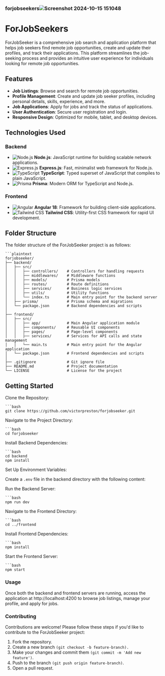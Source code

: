 ### forjobseekers![Screenshot 2024-10-15 151048](https://github.com/user-attachments/assets/3c614664-68a3-43f3-beb2-fee242b971c7)


# ForJobSeekers

ForJobSeeker is a comprehensive job search and application platform that helps job seekers find remote job opportunities, create and update their profiles, and track their applications. This platform streamlines the job-seeking process and provides an intuitive user experience for individuals looking for remote job opportunities.

## Features

- **Job Listings**: Browse and search for remote job opportunities.
- **Profile Management**: Create and update job seeker profiles, including personal details, skills, experience, and more.
- **Job Applications**: Apply for jobs and track the status of applications.
- **User Authentication**: Secure user registration and login.
- **Responsive Design**: Optimized for mobile, tablet, and desktop devices.

## Technologies Used

### Backend

- ![Node.js](https://img.shields.io/badge/Node.js-339933?style=for-the-badge&logo=node.js&logoColor=white) **Node.js**: JavaScript runtime for building scalable network applications.
- ![Express.js](https://img.shields.io/badge/Express.js-000000?style=for-the-badge&logo=express&logoColor=white) **Express.js**: Fast, minimalist web framework for Node.js.
- ![TypeScript](https://img.shields.io/badge/TypeScript-007ACC?style=for-the-badge&logo=typescript&logoColor=white) **TypeScript**: Typed superset of JavaScript that compiles to plain JavaScript.
- ![Prisma](https://img.shields.io/badge/Prisma-2D3748?style=for-the-badge&logo=prisma&logoColor=white) **Prisma**: Modern ORM for TypeScript and Node.js.

### Frontend

- ![Angular](https://img.shields.io/badge/Angular-DD0031?style=for-the-badge&logo=angular&logoColor=white) **Angular 18**: Framework for building client-side applications.
- ![Tailwind CSS](https://img.shields.io/badge/Tailwind_CSS-38B2AC?style=for-the-badge&logo=tailwind-css&logoColor=white) **Tailwind CSS**: Utility-first CSS framework for rapid UI development.

## Folder Structure

The folder structure of the ForJobSeeker project is as follows:

    ```plaintext
    forjobseeker/
    ├── backend/
    │   ├── src/
    │   │   ├── controllers/    # Controllers for handling requests
    │   │   ├── middlewares/    # Middleware functions
    │   │   ├── models/         # Prisma models
    │   │   ├── routes/         # Route definitions
    │   │   ├── services/       # Business logic services
    │   │   ├── utils/          # Utility functions
    │   │   └── index.ts        # Main entry point for the backend server
    │   ├── prisma/             # Prisma schema and migrations
    │   └── package.json        # Backend dependencies and scripts
    │
    ├── frontend/
    │   ├── src/
    │   │   ├── app/            # Main Angular application module
    │   │   ├── components/     # Reusable UI components
    │   │   ├── pages/          # Page-level components
    │   │   ├── services/       # Services for API calls and state management
    │   │   └── main.ts         # Main entry point for the Angular application
    │   └── package.json        # Frontend dependencies and scripts
    │
    ├── .gitignore              # Git ignore file
    ├── README.md               # Project documentation
    └── LICENSE                 # License for the project



## Getting Started

Clone the Repository:

    ```bash
    git clone https://github.com/victorpreston/forjobseeker.git

    
Navigate to the Project Directory:

    ```bash
    cd forjobseeker

    
Install Backend Dependencies:

    ```bash
    cd backend
    npm install
    
Set Up Environment Variables:

Create a `.env` file in the backend directory with the following content:

    
Run the Backend Server:

    ```bash
    npm run dev
    
Navigate to the Frontend Directory:

    ```bash
    cd ../frontend
Install Frontend Dependencies:

    ```bash
    npm install
    
Start the Frontend Server:

    ```bash
    npm start
    
### Usage
Once both the backend and frontend servers are running, access the application at http://localhost:4200 to browse job listings, manage your profile, and apply for jobs.

### Contributing
Contributions are welcome! Please follow these steps if you'd like to contribute to the ForJobSeeker project:

1. Fork the repository.
2. Create a new branch `(git checkout -b feature-branch).`
3. Make your changes and commit them `(git commit -m 'Add new feature')`.
4. Push to the branch `(git push origin feature-branch)`.
5. Open a pull request.

